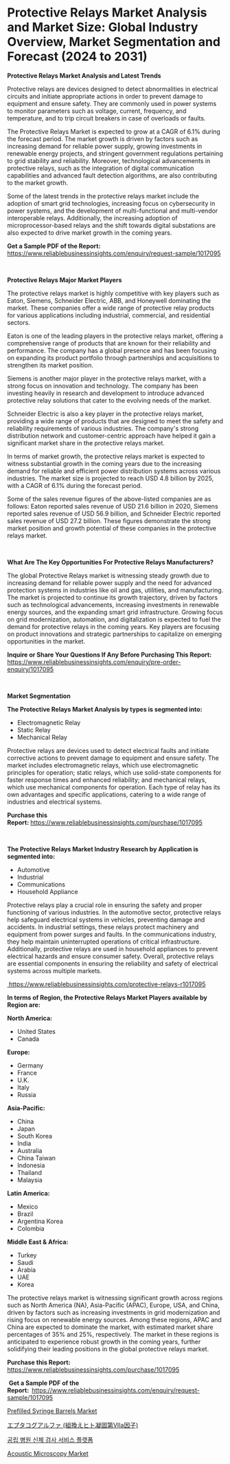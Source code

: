 <p><h1>Protective Relays Market Analysis and Market Size: Global Industry Overview, Market Segmentation and Forecast (2024 to 2031)</h1></p><p><strong>Protective Relays Market Analysis and Latest Trends</strong></p>
<p><p>Protective relays are devices designed to detect abnormalities in electrical circuits and initiate appropriate actions in order to prevent damage to equipment and ensure safety. They are commonly used in power systems to monitor parameters such as voltage, current, frequency, and temperature, and to trip circuit breakers in case of overloads or faults.</p><p>The Protective Relays Market is expected to grow at a CAGR of 6.1% during the forecast period. The market growth is driven by factors such as increasing demand for reliable power supply, growing investments in renewable energy projects, and stringent government regulations pertaining to grid stability and reliability. Moreover, technological advancements in protective relays, such as the integration of digital communication capabilities and advanced fault detection algorithms, are also contributing to the market growth.</p><p>Some of the latest trends in the protective relays market include the adoption of smart grid technologies, increasing focus on cybersecurity in power systems, and the development of multi-functional and multi-vendor interoperable relays. Additionally, the increasing adoption of microprocessor-based relays and the shift towards digital substations are also expected to drive market growth in the coming years.</p></p>
<p><strong>Get a Sample PDF of the Report:&nbsp;</strong> <a href="https://www.reliablebusinessinsights.com/enquiry/request-sample/1017095">https://www.reliablebusinessinsights.com/enquiry/request-sample/1017095</a></p>
<p>&nbsp;</p>
<p><strong>Protective Relays Major Market Players</strong></p>
<p><p>The protective relays market is highly competitive with key players such as Eaton, Siemens, Schneider Electric, ABB, and Honeywell dominating the market. These companies offer a wide range of protective relay products for various applications including industrial, commercial, and residential sectors.</p><p>Eaton is one of the leading players in the protective relays market, offering a comprehensive range of products that are known for their reliability and performance. The company has a global presence and has been focusing on expanding its product portfolio through partnerships and acquisitions to strengthen its market position.</p><p>Siemens is another major player in the protective relays market, with a strong focus on innovation and technology. The company has been investing heavily in research and development to introduce advanced protective relay solutions that cater to the evolving needs of the market.</p><p>Schneider Electric is also a key player in the protective relays market, providing a wide range of products that are designed to meet the safety and reliability requirements of various industries. The company's strong distribution network and customer-centric approach have helped it gain a significant market share in the protective relays market.</p><p>In terms of market growth, the protective relays market is expected to witness substantial growth in the coming years due to the increasing demand for reliable and efficient power distribution systems across various industries. The market size is projected to reach USD 4.8 billion by 2025, with a CAGR of 6.1% during the forecast period.</p><p>Some of the sales revenue figures of the above-listed companies are as follows: Eaton reported sales revenue of USD 21.6 billion in 2020, Siemens reported sales revenue of USD 56.9 billion, and Schneider Electric reported sales revenue of USD 27.2 billion. These figures demonstrate the strong market position and growth potential of these companies in the protective relays market.</p></p>
<p>&nbsp;</p>
<p><strong>What Are The Key Opportunities For Protective Relays Manufacturers?</strong></p>
<p><p>The global Protective Relays market is witnessing steady growth due to increasing demand for reliable power supply and the need for advanced protection systems in industries like oil and gas, utilities, and manufacturing. The market is projected to continue its growth trajectory, driven by factors such as technological advancements, increasing investments in renewable energy sources, and the expanding smart grid infrastructure. Growing focus on grid modernization, automation, and digitalization is expected to fuel the demand for protective relays in the coming years. Key players are focusing on product innovations and strategic partnerships to capitalize on emerging opportunities in the market.</p></p>
<p><strong>Inquire or Share Your Questions If Any Before Purchasing This Report:</strong> <a href="https://www.reliablebusinessinsights.com/enquiry/pre-order-enquiry/1017095">https://www.reliablebusinessinsights.com/enquiry/pre-order-enquiry/1017095</a></p>
<p>&nbsp;</p>
<p><strong>Market Segmentation</strong></p>
<p><strong>The Protective Relays Market Analysis by types is segmented into:</strong></p>
<p><ul><li>Electromagnetic Relay</li><li>Static Relay</li><li>Mechanical Relay</li></ul></p>
<p><p>Protective relays are devices used to detect electrical faults and initiate corrective actions to prevent damage to equipment and ensure safety. The market includes electromagnetic relays, which use electromagnetic principles for operation; static relays, which use solid-state components for faster response times and enhanced reliability; and mechanical relays, which use mechanical components for operation. Each type of relay has its own advantages and specific applications, catering to a wide range of industries and electrical systems.</p></p>
<p><strong>Purchase this Report:&nbsp;</strong><a href="https://www.reliablebusinessinsights.com/purchase/1017095">https://www.reliablebusinessinsights.com/purchase/1017095</a></p>
<p>&nbsp;</p>
<p><strong>The Protective Relays Market Industry Research by Application is segmented into:</strong></p>
<p><ul><li>Automotive</li><li>Industrial</li><li>Communications</li><li>Household Appliance</li></ul></p>
<p><p>Protective relays play a crucial role in ensuring the safety and proper functioning of various industries. In the automotive sector, protective relays help safeguard electrical systems in vehicles, preventing damage and accidents. In industrial settings, these relays protect machinery and equipment from power surges and faults. In the communications industry, they help maintain uninterrupted operations of critical infrastructure. Additionally, protective relays are used in household appliances to prevent electrical hazards and ensure consumer safety. Overall, protective relays are essential components in ensuring the reliability and safety of electrical systems across multiple markets.</p></p>
<p><a href="https://www.reliablebusinessinsights.com/protective-relays-r1017095">&nbsp;https://www.reliablebusinessinsights.com/protective-relays-r1017095</a></p>
<p><strong>In terms of Region, the Protective Relays Market Players available by Region are:</strong></p>
<p>
    <p> <strong> North America: </strong>
        <ul>
            <li>United States</li>
            <li>Canada</li>
        </ul>
        </p> 
    <p> <strong> Europe: </strong>
        <ul>
            <li>Germany</li>
            <li>France</li>
            <li>U.K.</li>
            <li>Italy</li>
            <li>Russia</li>
        </ul>
        </p> 
    <p> <strong> Asia-Pacific: </strong>
        <ul>
            <li>China</li>
            <li>Japan</li>
            <li>South Korea</li>
            <li>India</li>
            <li>Australia</li>
            <li>China Taiwan</li>
            <li>Indonesia</li>
            <li>Thailand</li>
            <li>Malaysia</li>
        </ul>
        </p> 
    <p> <strong> Latin America: </strong>
        <ul>
            <li>Mexico</li>
            <li>Brazil</li>
            <li>Argentina Korea</li>
            <li>Colombia</li>
        </ul>
        </p> 
    <p> <strong> Middle East & Africa: </strong>
        <ul>
            <li>Turkey</li>
            <li>Saudi</li>
            <li>Arabia</li>
            <li>UAE</li>
            <li>Korea</li>
        </ul>
    </p>
    </p>
<p><p>The protective relays market is witnessing significant growth across regions such as North America (NA), Asia-Pacific (APAC), Europe, USA, and China, driven by factors such as increasing investments in grid modernization and rising focus on renewable energy sources. Among these regions, APAC and China are expected to dominate the market, with estimated market share percentages of 35% and 25%, respectively. The market in these regions is anticipated to experience robust growth in the coming years, further solidifying their leading positions in the global protective relays market.</p></p>
<p><strong>Purchase this Report: </strong><a href="https://www.reliablebusinessinsights.com/purchase/1017095">https://www.reliablebusinessinsights.com/purchase/1017095</a></p>
<p>&nbsp;<strong>Get a Sample PDF of the Report:&nbsp;&nbsp;</strong><a href="https://www.reliablebusinessinsights.com/enquiry/request-sample/1017095">https://www.reliablebusinessinsights.com/enquiry/request-sample/1017095</a></p>
<p><strong></strong></p>
<p><p><a href="https://github.com/LeilaniWyman2021/Market-Research-Report-List-1/blob/main/prefilled-syringe-barrels-market.md">Prefilled Syringe Barrels Market</a></p><p><a href="https://github.com/FredaJerde/Market-Research-Report-List-1/blob/main/965874187340.md">エプタコグアルファ (組換えヒト凝固第VIIa因子)</a></p><p><a href="https://github.com/rustymarie2024/Market-Research-Report-List-1/blob/main/965319780372.md">공립 병원 신체 검사 서비스 플랫폼</a></p><p><a href="https://github.com/NikolasKirlin2023/Market-Research-Report-List-1/blob/main/acoustic-microscopy-market.md">Acoustic Microscopy Market</a></p></p>